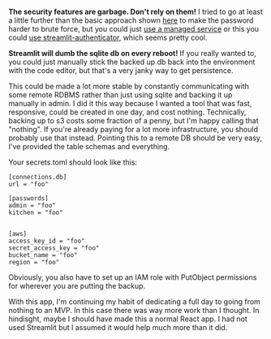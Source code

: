
**The security features are garbage. Don't rely on them!** I tried to go at least a little further than the basic approach shown [here](https://docs.streamlit.io/knowledge-base/deploy/authentication-without-sso) to make the password harder to brute force, but you could just [use a managed service](https://docs.streamlit.io/develop/concepts/connections/authentication) or this you could [use streamlit-authenticator](https://blog.streamlit.io/streamlit-authenticator-part-1-adding-an-authentication-component-to-your-app/), which seems pretty cool.

**Streamlit will dumb the sqlite db on every reboot!** If you really wanted to, you could just manually stick the backed up db back into the environment with the code editor, but that's a very janky way to get persistence.

This could be made a lot more stable by constantly communicating with some remote RDBMS rather than just using sqlite and backing it up manually in admin. I did it this way because I wanted a tool that was fast, responsive, could be created in one day, and cost nothing. Technically, backing up to s3 costs some fraction of a penny, but I'm happy calling that "nothing". If you're already paying for a lot more infrastructure, you should probably use that instead. Pointing this to a remote DB should be very easy, I've provided the table schemas and everything.

Your secrets.toml should look like this:

```
[connections.db]
url = "foo"

[passwords]
admin = "foo"
kitchen = "foo"


[aws]
access_key_id = "foo"
secret_access_key = "foo"
bucket_name = "foo"
region = "foo"
``` 

Obviously, you also have to set up an IAM role with PutObject permissions for wherever you are putting the backup.

With this app, I'm continuing my habit of dedicating a full day to going from nothing to an MVP. In this case there was way more work than I thought. In hindisght, maybe I should have made this a normal React app. I had not used Streamlit but I assumed it would help much more than it did.